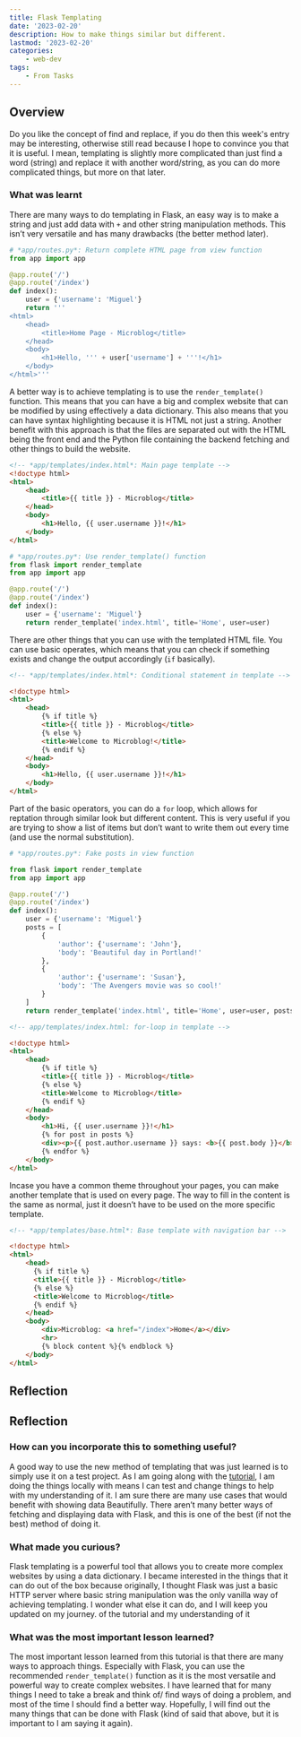 ```yaml
---
title: Flask Templating
date: '2023-02-20'
description: How to make things similar but different.
lastmod: '2023-02-20'
categories:
    - web-dev
tags:
    - From Tasks
---
```


## Overview

Do you like the concept of find and replace, if you do then this week's entry may be interesting, otherwise still read because I hope to convince you that it is useful. I mean, templating is slightly more complicated than just find a word (string) and replace it with another word/string, as you can do more complicated things, but more on that later.

### What was learnt

There are many ways to do templating in Flask, an easy way is to make a string and just add data with `+` and other string manipulation methods. This isn’t very versatile and has many drawbacks (the better method later).

```python
# *app/routes.py*: Return complete HTML page from view function
from app import app

@app.route('/')
@app.route('/index')
def index():
    user = {'username': 'Miguel'}
    return '''
<html>
    <head>
        <title>Home Page - Microblog</title>
    </head>
    <body>
        <h1>Hello, ''' + user['username'] + '''!</h1>
    </body>
</html>'''
```

A better way is to achieve templating is to use the `render_template()` function. This means that you can have a big and complex website that can be modified by using effectively a data dictionary. This also means that you can have syntax highlighting because it is HTML not just a string. Another benefit with this approach is that the files are separated out with the HTML being the front end and the Python file containing the backend fetching and other things to build the website.

```html
<!-- *app/templates/index.html*: Main page template -->
<!doctype html>
<html>
    <head>
        <title>{{ title }} - Microblog</title>
    </head>
    <body>
        <h1>Hello, {{ user.username }}!</h1>
    </body>
</html>
```

```python
# *app/routes.py*: Use render_template() function
from flask import render_template
from app import app

@app.route('/')
@app.route('/index')
def index():
    user = {'username': 'Miguel'}
    return render_template('index.html', title='Home', user=user)
```

There are other things that you can use with the templated HTML file. You can use basic operates, which means that you can check if something exists and change the output accordingly (`if` basically).

```html
<!-- *app/templates/index.html*: Conditional statement in template -->

<!doctype html>
<html>
    <head>
        {% if title %}
        <title>{{ title }} - Microblog</title>
        {% else %}
        <title>Welcome to Microblog!</title>
        {% endif %}
    </head>
    <body>
        <h1>Hello, {{ user.username }}!</h1>
    </body>
</html>
```

Part of the basic operators, you can do a `for` loop, which allows for reptation through similar look but different content. This is very useful if you are trying to show a list of items but don’t want to write them out every time (and use the normal substitution).

```python
# *app/routes.py*: Fake posts in view function 

from flask import render_template
from app import app

@app.route('/')
@app.route('/index')
def index():
    user = {'username': 'Miguel'}
    posts = [
        {
            'author': {'username': 'John'},
            'body': 'Beautiful day in Portland!'
        },
        {
            'author': {'username': 'Susan'},
            'body': 'The Avengers movie was so cool!'
        }
    ]
    return render_template('index.html', title='Home', user=user, posts=posts)
```

```html
<!-- app/templates/index.html: for-loop in template -->

<!doctype html>
<html>
    <head>
        {% if title %}
        <title>{{ title }} - Microblog</title>
        {% else %}
        <title>Welcome to Microblog</title>
        {% endif %}
    </head>
    <body>
        <h1>Hi, {{ user.username }}!</h1>
        {% for post in posts %}
        <div><p>{{ post.author.username }} says: <b>{{ post.body }}</b></p></div>
        {% endfor %}
    </body>
</html>
```

Incase you have a common theme throughout your pages, you can make another template that is used on every page. The way to fill in the content is the same as normal, just it doesn’t have to be used on the more specific template.

```html
<!-- *app/templates/base.html*: Base template with navigation bar -->

<!doctype html>
<html>
    <head>
      {% if title %}
      <title>{{ title }} - Microblog</title>
      {% else %}
      <title>Welcome to Microblog</title>
      {% endif %}
    </head>
    <body>
        <div>Microblog: <a href="/index">Home</a></div>
        <hr>
        {% block content %}{% endblock %}
    </body>
</html>
```

## Reflection

## Reflection

### How can you incorporate this to something useful?

A good way to use the new method of templating that was just learned is to simply use it on a test project. As I am going along with the [tutorial](https://blog.miguelgrinberg.com/post/the-flask-mega-tutorial-part-ii-templates), I am doing the things locally with means I can test and change things to help with my understanding of it. I am sure there are many use cases that would benefit with showing data Beautifully. There aren’t many better ways of fetching and displaying data with Flask, and this is one of the best (if not the best) method of doing it.

### What made you curious?

Flask templating is a powerful tool that allows you to create more complex websites by using a data dictionary. I became interested in the things that it can do out of the box because originally, I thought Flask was just a basic HTTP server where basic string manipulation was the only vanilla way of achieving templating. I wonder what else it can do, and I will keep you updated on my journey. of the tutorial and my understanding of it

### What was the most important lesson learned?

The most important lesson learned from this tutorial is that there are many ways to approach things. Especially with Flask, you can use the recommended `render_template()` function as it is the most versatile and powerful way to create complex websites. I have learned that for many things I need to take a break and think of/ find ways of doing a problem, and most of the time I should find a better way. Hopefully, I will find out the many things that can be done with Flask (kind of said that above, but it is important to I am saying it again).
